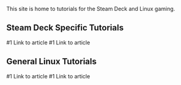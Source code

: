 This site is home to tutorials for the Steam Deck and Linux gaming.


## Steam Deck Specific Tutorials 

#1 Link to article
#1 Link to article


## General Linux Tutorials 
#1 Link to article
#1 Link to article
